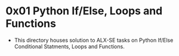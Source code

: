 # 0x01 Python If/Else, Loops and Functions

- This directory houses solution to ALX-SE tasks on Python If/Else Conditional Statments, Loops and Functions.
